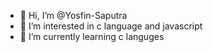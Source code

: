 - 👋 Hi, I’m @Yosfin-Saputra
- 👀 I’m interested in c language and javascript
- 🌱 I’m currently learning c languges

<!---
Yosfin-Saputra/Yosfin-Saputra is a ✨ special ✨ repository because its `README.md` (this file) appears on your GitHub profile.
You can click the Preview link to take a look at your changes.
--->
